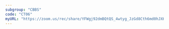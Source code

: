 ```yaml
---
subgroup: "CBBS"
code: "CT06"
myURL: "https://zoom.us/rec/share/YFWgj92dmBQtQS_4wtyg_JzGd8Cth6md0hJXHnI5LL8qKAWUHzPXImKyStSFYGdC.uE3USWRyd_JbkHIk?startTime=1623850220000"
---
```

